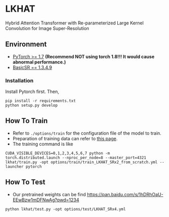 # LKHAT
Hybrid Attention Transformer with Re-parameterized Large Kernel Convolution for Image Super-Resolution

## Environment
- [PyTorch >= 1.7](https://pytorch.org/) **(Recommend **NOT** using torch 1.8!!! It would cause abnormal performance.)**
- [BasicSR == 1.3.4.9](https://github.com/XPixelGroup/BasicSR/blob/master/INSTALL.md) 
### Installation
Install Pytorch first.
Then,
```
pip install -r requirements.txt
python setup.py develop
```

## How To Train
- Refer to `./options/train` for the configuration file of the model to train.
- Preparation of training data can refer to [this page](https://github.com/XPixelGroup/BasicSR/blob/master/docs/DatasetPreparation.md).
- The training command is like
```
CUDA_VISIBLE_DEVICES=0,1,2,3,4,5,6,7 python -m torch.distributed.launch --nproc_per_node=8 --master_port=4321 lkhat/train.py -opt options/train/train_LKHAT_SRx2_from_scratch.yml --launcher pytorch
```
## How To Test
- Our pretrained weights can be find https://pan.baidu.com/s/1hDRhOaU-EEwBzw1mDFNwAg?pwd=1234 
```
python lkhat/test.py -opt options/test/LKHAT_SRx4.yml
```

